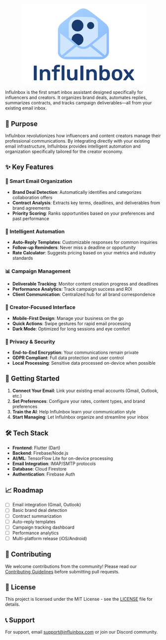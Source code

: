 <div align="center">
  <img src="./assets/logo/logo-squished.png" alt="InfluInbox Logo" width="405" />
</div>

InfluInbox is the first smart inbox assistant designed specifically for influencers and creators. It organizes brand deals, automates replies, summarizes contracts, and tracks campaign deliverables—all from your existing email inbox.

## 🎯 Purpose

InfluInbox revolutionizes how influencers and content creators manage their professional communications. By integrating directly with your existing email infrastructure, InfluInbox provides intelligent automation and organization specifically tailored for the creator economy.

## ✨ Key Features

### 📧 Smart Email Organization

- **Brand Deal Detection**: Automatically identifies and categorizes collaboration offers
- **Contract Analysis**: Extracts key terms, deadlines, and deliverables from brand agreements
- **Priority Scoring**: Ranks opportunities based on your preferences and past performance

### 🤖 Intelligent Automation

- **Auto-Reply Templates**: Customizable responses for common inquiries
- **Follow-up Reminders**: Never miss a deadline or opportunity
- **Rate Calculator**: Suggests pricing based on your metrics and industry standards

### 📊 Campaign Management

- **Deliverable Tracking**: Monitor content creation progress and deadlines
- **Performance Analytics**: Track campaign success and ROI
- **Client Communication**: Centralized hub for all brand correspondence

### 📱 Creator-Focused Interface

- **Mobile-First Design**: Manage your business on the go
- **Quick Actions**: Swipe gestures for rapid email processing
- **Dark Mode**: Optimized for long sessions and eye comfort

### 🔐 Privacy & Security

- **End-to-End Encryption**: Your communications remain private
- **GDPR Compliant**: Full data protection and user control
- **Local Processing**: Sensitive data processed on-device when possible

## 🚀 Getting Started

1. **Connect Your Email**: Link your existing email accounts (Gmail, Outlook, etc.)
2. **Set Preferences**: Configure your rates, content types, and brand preferences
3. **Train the AI**: Help InfluInbox learn your communication style
4. **Start Managing**: Let InfluInbox organize and streamline your inbox

## 🛠 Tech Stack

- **Frontend**: Flutter (Dart)
- **Backend**: Firebase/Node.js
- **AI/ML**: TensorFlow Lite for on-device processing
- **Email Integration**: IMAP/SMTP protocols
- **Database**: Cloud Firestore
- **Authentication**: Firebase Auth

## 📈 Roadmap

- [ ] Email integration (Gmail, Outlook)
- [ ] Basic brand deal detection
- [ ] Contract summarization
- [ ] Auto-reply templates
- [ ] Campaign tracking dashboard
- [ ] Performance analytics
- [ ] Multi-platform release (iOS/Android)

## 🤝 Contributing

We welcome contributions from the community! Please read our [Contributing Guidelines](./CONTRIBUTING.md) before submitting pull requests.

## 📄 License

This project is licensed under the MIT License - see the [LICENSE](LICENSE) file for details.

## 📞 Support

For support, email support@influinbox.com or join our Discord community.
